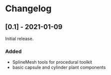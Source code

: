 # Changelog

## [0.1] - 2021-01-09

Initial release.

### Added

- SplineMesh tools for procedural toolkit
- basic capsule and cylinder plant components
